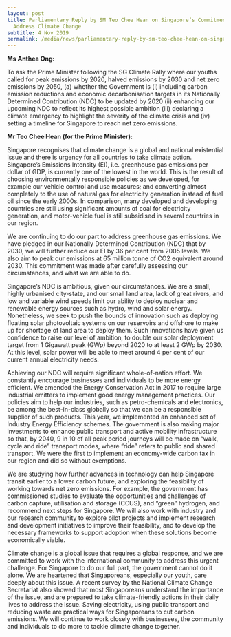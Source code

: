 ```yaml
---
layout: post
title: Parliamentary Reply by SM Teo Chee Hean on Singapore’s Commitment to
  Address Climate Change
subtitle: 4 Nov 2019
permalink: /media/news/parliamentary-reply-by-sm-teo-chee-hean-on-singapore-s-commitment-to-address-climate-change/
---
```

**Ms Anthea Ong:**

To ask the Prime Minister following the SG Climate Rally where our youths called for peak emissions by 2020, halved emissions by 2030 and net zero emissions by 2050, (a) whether the Government is (i) including carbon emission reductions and economic decarbonisation targets in its Nationally Determined Contribution (NDC) to be updated by 2020 (ii) enhancing our upcoming NDC to reflect its highest possible ambition (iii) declaring a climate emergency to highlight the severity of the climate crisis and (iv) setting a timeline for Singapore to reach net zero emissions.

**Mr Teo Chee Hean (for the Prime Minister):**

Singapore recognises that climate change is a global and national existential issue and there is urgency for all countries to take climate action. Singapore’s Emissions Intensity (EI), i.e. greenhouse gas emissions per dollar of GDP, is currently one of the lowest in the world. This is the result of choosing environmentally responsible policies as we developed, for example our vehicle control and use measures; and converting almost completely to the use of natural gas for electricity generation instead of fuel oil since the early 2000s. In comparison, many developed and developing countries are still using significant amounts of coal for electricity generation, and motor-vehicle fuel is still subsidised in several countries in our region.

We are continuing to do our part to address greenhouse gas emissions. We have pledged in our Nationally Determined Contribution (NDC) that by 2030, we will further reduce our EI by 36 per cent from 2005 levels. We also aim to peak our emissions at 65 million tonne of CO2 equivalent around 2030. This commitment was made after carefully assessing our circumstances, and what we are able to do.

Singapore’s NDC is ambitious, given our circumstances. We are a small, highly urbanised city-state, and our small land area, lack of great rivers, and low and variable wind speeds limit our ability to deploy nuclear and renewable energy sources such as hydro, wind and solar energy. Nonetheless, we seek to push the bounds of innovation such as deploying floating solar photovoltaic systems on our reservoirs and offshore to make up for shortage of land area to deploy them. Such innovations have given us confidence to raise our level of ambition, to double our solar deployment target from 1 Gigawatt peak (GWp) beyond 2020 to at least 2 GWp by 2030. At this level, solar power will be able to meet around 4 per cent of our current annual electricity needs.

Achieving our NDC will require significant whole-of-nation effort. We constantly encourage businesses and individuals to be more energy efficient. We amended the Energy Conservation Act in 2017 to require large industrial emitters to implement good energy management practices. Our policies aim to help our industries, such as petro-chemicals and electronics, be among the best-in-class globally so that we can be a responsible supplier of such products. This year, we implemented an enhanced set of Industry Energy Efficiency schemes. The government is also making major investments to enhance public transport and active mobility infrastructure so that, by 2040, 9 in 10 of all peak period journeys will be made on “walk, cycle and ride” transport modes, where “ride” refers to public and shared transport.  We were the first to implement an economy-wide carbon tax in our region and did so without exemptions.  

We are studying how further advances in technology can help Singapore transit earlier to a lower carbon future, and exploring the feasibility of working towards net zero emissions. For example, the government has commissioned studies to evaluate the opportunities and challenges of carbon capture, utilisation and storage (CCUS), and “green” hydrogen, and recommend next steps for Singapore. We will also work with industry and our research community to explore pilot projects and implement research and development initiatives to improve their feasibility, and to develop the necessary frameworks to support adoption when these solutions become economically viable.

Climate change is a global issue that requires a global response, and we are committed to work with the international community to address this urgent challenge. For Singapore to do our full part, the government cannot do it alone. We are heartened that Singaporeans, especially our youth, care deeply about this issue. A recent survey by the National Climate Change Secretariat also showed that most Singaporeans understand the importance of the issue, and are prepared to take climate-friendly actions in their daily lives to address the issue. Saving electricity, using public transport and reducing waste are practical ways for Singaporeans to cut carbon emissions. We will continue to work closely with businesses, the community and individuals to do more to tackle climate change together.